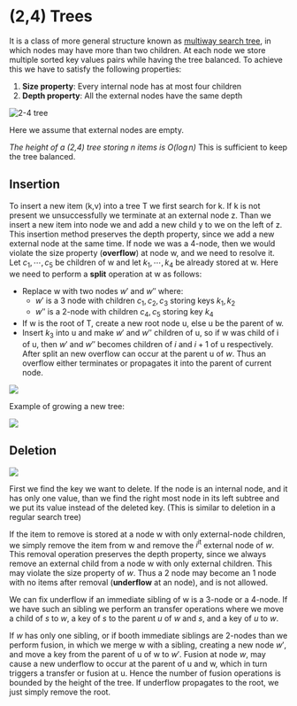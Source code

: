 # (2,4) Trees
It is a class of more general structure known as [multiway search tree](multiway_search_tree.md), in which nodes may have more than two children. At each node we store multiple sorted key values pairs while having the tree balanced. To achieve this we have to satisfy the following properties:

1. **Size property**: Every internal node has at most four children
2. **Depth property**: All the external nodes have the same depth
   
![2-4 tree](../.images/algorithms/2_4_search_tree.png)

Here we assume that external nodes are empty.

*The height of a (2,4) tree storing n items is $O(\log n)$* This is sufficient to keep the tree balanced. 

## Insertion
To insert a new item (k,v) into a tree T we first search for k. If k is not present we unsuccessfully we terminate at an external node z. Than we insert a new item into node we and add a new child y to we on the left of z. This insertion method preserves the depth property, since we add a new external node at the same time. If node we was a 4-node, then we would violate the size property (**overflow**) at node w, and we need to resolve it.  Let $c_1, \cdots, c_5$ be children of w and let $k_1, \cdots, k_4$ be already stored at w. Here we need to perform a **split** operation at w as follows:
* Replace w with two nodes $w'$ and $w''$ where:
  * $w'$ is a 3 node with children $c_1, c_2, c_3$ storing keys $k_1, k_2$
  * $w''$ is a 2-node with children $c_4, c_5$ storing key $k_4$
* If w is the root of T, create a new root node u, else u be the parent of w.
* Insert $k_3$ into u and make $w'$ and $w''$ children of u, so if w was child of i of u, then $w'$ and $w''$ becomes children of $i$ and $i+1$ of u respectively.
After split an new overflow can occur at the parent u of $w$. Thus an overflow either terminates or propagates it into the parent of current node. 

![](../.images/algorithms/2_4_tree_insert.png)

Example of growing a new tree:

![](../.images/algorithms/2_4_tree_growing.png)

## Deletion

![](../.images/algorithms/2_4_tree_deletion.png)

First we find the key we want to delete. If the node is an internal node, and it has only one value, than we find the right most node in its left subtree and we put its value instead of the deleted key. (This is similar to deletion in a regular search tree)

If the item to remove is stored at a node w with only external-node children, we simply remove the item from w and remove the $i^{\text{it}}$ external node of $w$. This removal operation preserves the depth property, since we always remove an external child from a node w with only external children. This may violate the size property of $w$. Thus a 2 node may become an 1 node with no items after removal (**underflow** at an node), and is not allowed. 

We can fix underflow if an immediate sibling of w is a 3-node or a 4-node. If we have such an sibling we perform an transfer operations where we move a child of $s$ to $w$, a key of $s$ to the parent $u$ of $w$ and $s$, and a key of $u$ to $w$. 

If $w$ has only one sibling, or if booth immediate siblings are 2-nodes than we perform fusion, in which we merge w with a sibling, creating a new node $w'$, and move a key from the parent of u of w to $w'$. Fusion at node $w$, may cause a new underflow to occur at the parent of u and w, which in turn triggers a transfer or fusion at u. Hence the number of fusion operations is bounded by the height of the tree. If underflow propagates to the root, we just simply remove the root. 